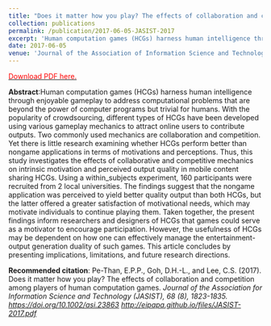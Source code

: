 ```yaml
---
title: "Does it matter how you play? The effects of collaboration and competition among players of human computation games."
collection: publications
permalink: /publication/2017-06-05-JASIST-2017
excerpt: 'Human computation games (HCGs) harness human intelligence through enjoyable gameplay to address computational problems that are beyond the power of computer programs but trivial for humans. With the popularity of crowdsourcing, different types of HCGs have been developed using various gameplay mechanics to attract online users to contribute outputs. Two commonly used mechanics are collaboration and competition. Yet there is little research examining whether HCGs perform better than nongame applications in terms of motivations and perceptions. Thus, this study investigates the effects of collaborative and competitive mechanics on intrinsic motivation and perceived output quality in mobile content sharing HCGs. Using a within_subjects experiment, 160 participants were recruited from 2 local universities. The findings suggest that the nongame application was perceived to yield better quality output than both HCGs, but the latter offered a greater satisfaction of motivational needs, which may motivate individuals to continue playing them. Taken together, the present findings inform researchers and designers of HCGs that games could serve as a motivator to encourage participation. However, the usefulness of HCGs may be dependent on how one can effectively manage the entertainment-output generation duality of such games. This article concludes by presenting implications, limitations, and future research directions.'
date: 2017-06-05
venue: 'Journal of the Association of Information Science and Technology (JASIST)'
---
```

[<span style="color: red">Download PDF here.</span>](http://eipapa.github.io/files/JASIST-2017.pdf)

**Abstract**:Human computation games (HCGs) harness human intelligence through enjoyable gameplay to address computational problems that are beyond the power of computer programs but trivial for humans. With the popularity of crowdsourcing, different types of HCGs have been developed using various gameplay mechanics to attract online users to contribute outputs. Two commonly used mechanics are collaboration and competition. Yet there is little research examining whether HCGs perform better than nongame applications in terms of motivations and perceptions. Thus, this study investigates the effects of collaborative and competitive mechanics on intrinsic motivation and perceived output quality in mobile content sharing HCGs. Using a within_subjects experiment, 160 participants were recruited from 2 local universities. The findings suggest that the nongame application was perceived to yield better quality output than both HCGs, but the latter offered a greater satisfaction of motivational needs, which may motivate individuals to continue playing them. Taken together, the present findings inform researchers and designers of HCGs that games could serve as a motivator to encourage participation. However, the usefulness of HCGs may be dependent on how one can effectively manage the entertainment-output generation duality of such games. This article concludes by presenting implications, limitations, and future research directions.

**Recommended citation**: Pe-Than, E.P.P., Goh, D.H.-L., and Lee, C.S. (2017). Does it matter how you play? The effects of collaboration and competition among players of human computation games. <i>Journal of the Association for Information Science and Technology (JASIST), 68<i> (8), 1823-1835. https://doi.org/10.1002/asi.23863 http://eipapa.github.io/files/JASIST-2017.pdf